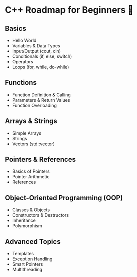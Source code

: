 # C++ Roadmap for Beginners 🚀

## Basics
- Hello World
- Variables & Data Types
- Input/Output (cout, cin)
- Conditionals (if, else, switch)
- Operators
- Loops (for, while, do-while)

## Functions
- Function Definition & Calling
- Parameters & Return Values
- Function Overloading

## Arrays & Strings
- Simple Arrays
- Strings
- Vectors (std::vector)

## Pointers & References
- Basics of Pointers
- Pointer Arithmetic
- References

## Object-Oriented Programming (OOP)
- Classes & Objects
- Constructors & Destructors
- Inheritance
- Polymorphism

## Advanced Topics
- Templates
- Exception Handling
- Smart Pointers
- Multithreading
